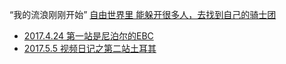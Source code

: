 
“我的流浪刚刚开始” [自由世界里 能躲开很多人，去找到自己的骑士团](https://github.com/7900ms/000nottheater_deserted_systemlibrary/blob/master/supplementary/term-心理-自由世界.md)

- [2017.4.24 第一站是尼泊尔的EBC](http://weibo.com/1743519310/F02Xli94A)
- [2017.5.5 视频日记之第二站土耳其](http://weibo.com/1743519310/F1ImwxR6F)


